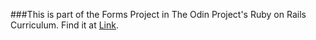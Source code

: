 ###This is part of the Forms Project in The Odin Project's Ruby on Rails Curriculum. Find it at
[Link](http://www.theodinproject.com).
